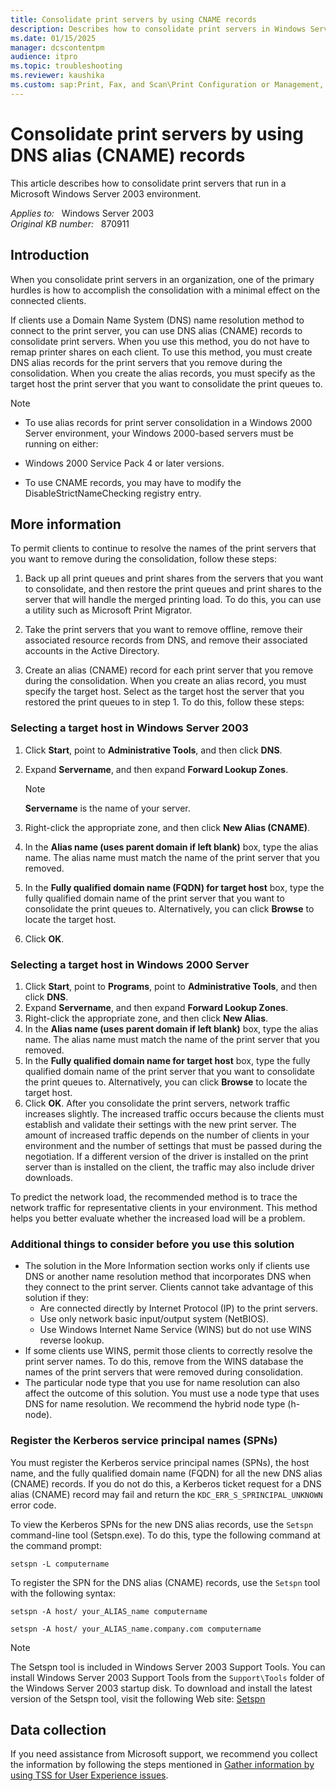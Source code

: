 ```yaml
---
title: Consolidate print servers by using CNAME records
description: Describes how to consolidate print servers in Windows Server 2003 with minimal effect on clients by using DNS Alias (CNAME) records. You can use this method if clients use DNS as a name resolution method.
ms.date: 01/15/2025
manager: dcscontentpm
audience: itpro
ms.topic: troubleshooting
ms.reviewer: kaushika
ms.custom: sap:Print, Fax, and Scan\Print Configuration or Management, csstroubleshoot
---
```

# Consolidate print servers by using DNS alias (CNAME) records

This article describes how to consolidate print servers that run in a Microsoft Windows Server 2003 environment.

_Applies to:_ &nbsp; Windows Server 2003  
_Original KB number:_ &nbsp; 870911

## Introduction

When you consolidate print servers in an organization, one of the primary hurdles is how to accomplish the consolidation with a minimal effect on the connected clients.

If clients use a Domain Name System (DNS) name resolution method to connect to the print server, you can use DNS alias (CNAME) records to consolidate print servers. When you use this method, you do not have to remap printer shares on each client. To use this method, you must create DNS alias records for the print servers that you remove during the consolidation. When you create the alias records, you must specify as the target host the print server that you want to consolidate the print queues to.

> [!Note]
>
> - To use alias records for print server consolidation in a Windows 2000 Server environment, your Windows 2000-based servers must be running on either:  
> - Windows 2000 Service Pack 4 or later versions.
>
> - To use CNAME records, you may have to modify the DisableStrictNameChecking registry entry.  

## More information

To permit clients to continue to resolve the names of the print servers that you want to remove during the consolidation, follow these steps:  

1. Back up all print queues and print shares from the servers that you want to consolidate, and then restore the print queues and print shares to the server that will handle the merged printing load. To do this, you can use a utility such as Microsoft Print Migrator.  

2. Take the print servers that you want to remove offline, remove their associated resource records from DNS, and remove their associated accounts in the Active Directory.
3. Create an alias (CNAME) record for each print server that you remove during the consolidation. When you create an alias record, you must specify the target host. Select as the target host the server that you restored the print queues to in step 1. To do this, follow these steps:

### Selecting a target host in Windows Server 2003

1. Click **Start**, point to **Administrative Tools**, and then click **DNS**.
2. Expand **Servername**, and then expand **Forward Lookup Zones**.

    > [!NOTE]
    > **Servername** is the name of your server.

3. Right-click the appropriate zone, and then click **New Alias (CNAME)**.

4. In the **Alias name (uses parent domain if left blank)** box, type the alias name. The alias name must match the name of the print server that you removed.
5. In the **Fully qualified domain name (FQDN) for target host** box, type the fully qualified domain name of the print server that you want to consolidate the print queues to. Alternatively, you can click **Browse** to locate the target host.
6. Click **OK**.

### Selecting a target host in Windows 2000 Server

1. Click **Start**, point to **Programs**, point to **Administrative Tools**, and then click **DNS**.
2. Expand ****Servername****, and then expand **Forward Lookup Zones**.
3. Right-click the appropriate zone, and then click **New Alias**.
4. In the **Alias name (uses parent domain if left blank)** box, type the alias name. The alias name must match the name of the print server that you removed.
5. In the **Fully qualified domain name for target host** box, type the fully qualified domain name of the print server that you want to consolidate the print queues to. Alternatively, you can click **Browse** to locate the target host.
6. Click **OK**. After you consolidate the print servers, network traffic increases slightly. The increased traffic occurs because the clients must establish and validate their settings with the new print server. The amount of increased traffic depends on the number of clients in your environment and the number of settings that must be passed during the negotiation. If a different version of the driver is installed on the print server than is installed on the client, the traffic may also include driver downloads.

To predict the network load, the recommended method is to trace the network traffic for representative clients in your environment. This method helps you better evaluate whether the increased load will be a problem.

### Additional things to consider before you use this solution

- The solution in the More Information section works only if clients use DNS or another name resolution method that incorporates DNS when they connect to the print server. Clients cannot take advantage of this solution if they:
  - Are connected directly by Internet Protocol (IP) to the print servers.
  - Use only network basic input/output system (NetBIOS).
  - Use Windows Internet Name Service (WINS) but do not use WINS reverse lookup.
- If some clients use WINS, permit those clients to correctly resolve the print server names. To do this, remove from the WINS database the names of the print servers that were removed during consolidation.
- The particular node type that you use for name resolution can also affect the outcome of this solution. You must use a node type that uses DNS for name resolution. We recommend the hybrid node type (h-node).  

### Register the Kerberos service principal names (SPNs)

You must register the Kerberos service principal names (SPNs), the host name, and the fully qualified domain name (FQDN) for all the new DNS alias (CNAME) records. If you do not do this, a Kerberos ticket request for a DNS alias (CNAME) record may fail and return the `KDC_ERR_S_SPRINCIPAL_UNKNOWN` error code.

To view the Kerberos SPNs for the new DNS alias records, use the `Setspn` command-line tool (Setspn.exe). To do this, type the following command at the command prompt:

```console
setspn -L computername
```

To register the SPN for the DNS alias (CNAME) records, use the `Setspn` tool with the following syntax:

```console
setspn -A host/ your_ALIAS_name computername
```

```console
setspn -A host/ your_ALIAS_name.company.com computername
```

> [!NOTE]
> The Setspn tool is included in Windows Server 2003 Support Tools. You can install Windows Server 2003 Support Tools from the `Support\Tools` folder of the Windows Server 2003 startup disk. To download and install the latest version of the Setspn tool, visit the following Web site: [Setspn](/previous-versions/windows/it-pro/windows-server-2012-r2-and-2012/cc731241(v=ws.11))  

## Data collection

If you need assistance from Microsoft support, we recommend you collect the information by following the steps mentioned in [Gather information by using TSS for User Experience issues](../../windows-client/windows-troubleshooters/gather-information-using-tss-user-experience.md#printing).
